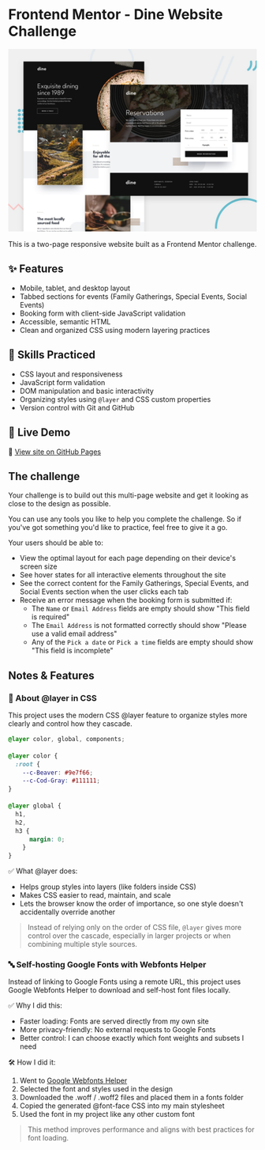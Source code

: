 # Frontend Mentor - Dine Website Challenge

![Design preview for the Dine Website Challenge coding challenge](./preview.jpg)

This is a two-page responsive website built as a Frontend Mentor challenge.

## ✨ Features

- Mobile, tablet, and desktop layout
- Tabbed sections for events (Family Gatherings, Special Events, Social Events)
- Booking form with client-side JavaScript validation
- Accessible, semantic HTML
- Clean and organized CSS using modern layering practices

## 🧠 Skills Practiced

- CSS layout and responsiveness
- JavaScript form validation
- DOM manipulation and basic interactivity
- Organizing styles using `@layer` and CSS custom properties
- Version control with Git and GitHub

## 🚀 Live Demo

🔗 [View site on GitHub Pages](#)

## The challenge

Your challenge is to build out this multi-page website and get it looking as close to the design as possible.

You can use any tools you like to help you complete the challenge. So if you've got something you'd like to practice, feel free to give it a go.

Your users should be able to:

- View the optimal layout for each page depending on their device's screen size
- See hover states for all interactive elements throughout the site
- See the correct content for the Family Gatherings, Special Events, and Social Events section when the user clicks each tab
- Receive an error message when the booking form is submitted if:
  - The `Name` or `Email Address` fields are empty should show "This field is required"
  - The `Email Address` is not formatted correctly should show "Please use a valid email address"
  - Any of the `Pick a date` or `Pick a time` fields are empty should show "This field is incomplete"

## Notes & Features

### 🧱 About @layer in CSS

This project uses the modern CSS @layer feature to organize styles more clearly and control how they cascade.

```css
@layer color, global, components;

@layer color {
  :root {
    --c-Beaver: #9e7f66;
    --c-Cod-Gray: #111111;
}

@layer global {
  h1,
  h2,
  h3 {
      margin: 0;
    }
}
```

✅ What @layer does:

- Helps group styles into layers (like folders inside CSS)
- Makes CSS easier to read, maintain, and scale
- Lets the browser know the order of importance, so one style doesn't accidentally override another

> Instead of relying only on the order of CSS file, `@layer` gives more control over the cascade, especially in larger projects or when combining multiple style sources.

### 🔤 Self-hosting Google Fonts with Webfonts Helper

Instead of linking to Google Fonts using a remote URL, this project uses Google Webfonts Helper to download and self-host font files locally.

✅ Why I did this:

- Faster loading: Fonts are served directly from my own site
- More privacy-friendly: No external requests to Google Fonts
- Better control: I can choose exactly which font weights and subsets I need

🛠 How I did it:

1. Went to [Google Webfonts Helper](https://gwfh.mranftl.com/fonts)
2. Selected the font and styles used in the design
3. Downloaded the .woff / .woff2 files and placed them in a fonts folder
4. Copied the generated @font-face CSS into my main stylesheet
5. Used the font in my project like any other custom font

> This method improves performance and aligns with best practices for font loading.
